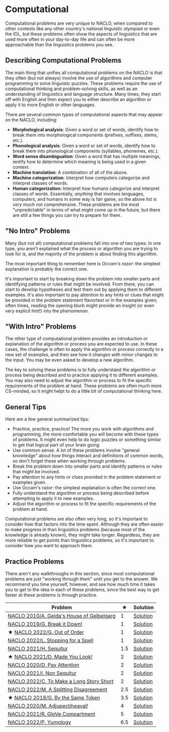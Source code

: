 # Computational

Computational problems are very unique to NACLO, when compared to other contests like any other country's national linguistic olympiad or even the IOL, but these problems often show the aspects of linguistics that are used more often in your day-to-day life and can often be more approachable than the linguistics problems you see.

## Describing Computational Problems

The main thing that unifies all computational problems on the NACLO is that they often (but not always) involve the use of algorithms and computer programming to solve linguistic puzzles. These problems require the use of computational thinking and problem-solving skills, as well as an understanding of linguistics and language structure. Many times, they start off with English and then expect you to either describe an algorithm or apply it to more English or other languages.

There are several common types of computational aspects that may appear on the NACLO, including:

- **Morphological analysis**: Given a word or set of words, identify how to break them into morphological components (prefixes, suffixes, stems, etc.).
- **Phonological analysis**: Given a word or set of words, identify how to break them into phonological components (syllables, phonemes, etc.).
- **Word sense disambiguation**: Given a word that has multiple meanings, ientify how to determine which meaning is being used in a given context.
- **Machine translation**: A combination of all of the above.
- **Machine categorization**: Interpret how computers categorize and interpret classes of words.
- **Human categorization**: Interpret how humans categorize and interpret classes of words.
Essentially, *anything* that involves languages, computers, and humans in some way is fair game, so the above list is *very* much not comprehensive. These problems are the most "unpredictable" in terms of what might come up in the future, but there are still a few things you can try to prepare for them.

## "No Intro" Problems

Many (but not all) computational problems fall into one of two types: in one type, you aren't explained what the process or algorithm you are trying to look for *is*, and the majority of the problem is about finding this algorithm.

The most important thing to remember here is *Occam's razor*: the simplest explanation is probably the correct one.

It's important to start by breaking down the problem into smaller parts and identifying patterns or rules that might be involved. From there, you can start to develop hypotheses and test them out by applying them to different examples. It's also important to pay attention to any hints or clues that might be provided in the problem statement flavortext or in the examples given; often times, reading the opening blurb might provide an insight (or even very explicit hint!) into the phenomenon.

## "With Intro" Problems

The other type of computational problem provides an introduction or explanation of the algorithm or process you are expected to use. In these cases, the challenge is often to apply the algorithm or process correctly to a new set of examples, and then see how it changes with minor changes to the input. You may be even asked to develop a new algorithm.

The key to solving these problems is to fully understand the algorithm or process being described and to practice applying it to different examples. You may also need to adjust the algorithm or process to fit the specific requirements of the problem at hand. These problems are often much more CS-minded, so it might helpt to do a little bit of computational thinking here.

## General Tips

Here are a few general summarized tips:

- Practice, practice, practice! The more you work with algorithms and programming, the more comfortable you will become with these types of problems. It might even help to do logic puzzles or something similar to get that logical part of your brain going.
- Use common sense. A lot of these problems involve "general knowledge" about how things interact and definitions of common words, so don't forget these when working through problems.
- Break the problem down into smaller parts and identify patterns or rules that might be involved.
- Pay attention to any hints or clues provided in the problem statement or examples given.
- Use Occam's razor: the simplest explanation is often the correct one.
- Fully understand the algorithm or process being described before attempting to apply it to new examples.
- Adjust the algorithm or process to fit the specific requirements of the problem at hand.

Computational problems are also often very long, so it's important to consider how that factors into the time spent. Although they are often easier to make progress in than linguistics problems (because most of the knowledge is already known), they might take longer. Regardless, they are more reliable to get points than linguistics problems, so it's important to consider how you want to approach them.

## Practice Problems

There aren't any walkthroughs in this section, since most computational problems are just "working through them" until you get to the answer. We recommend you time yourself, however, and see how much time it takes you to get to the idea in each of these problems, since the best way to get faster at these problems is through practice.

| Problem | ★ | Solution |
|--|--|--|
| [NACLO 2010/A. Gelda's House of Gelbelgarg](https://www.nacloweb.org/resources/problems/2010/A.pdf) | 1 | [Solution](https://www.nacloweb.org/resources/problems/2010/AS.pdf) |
| [NACLO 2019/G. Break it Down!](https://www.nacloweb.org/resources/problems/2019/N2019-G.pdf) | 1 | [Solution](https://www.nacloweb.org/resources/problems/2019/N2019-GS.pdf) |
| ★ [NACLO 2022/G. Out of Order](https://www.nacloweb.org/resources/problems/2022/N2022-G.pdf) | 1 | [Solution](https://www.nacloweb.org/resources/problems/2022/N2022-GS.pdf) |
| [NACLO 2022/L. Stopping for a Spell](https://www.nacloweb.org/resources/problems/2022/N2022-L.pdf) | 1 | [Solution](https://www.nacloweb.org/resources/problems/2022/N2022-LS.pdf) |
| [NACLO 2021/H. Sequitur](https://www.nacloweb.org/resources/problems/2021/N2021-H.pdf) | 1.5 | [Solution](https://www.nacloweb.org/resources/problems/2021/N2021-HS.pdf) |
| ★ [NACLO 2021/D. Made You Look!](https://www.nacloweb.org/resources/problems/2021/N2021-D.pdf) | 2 | [Solution](https://www.nacloweb.org/resources/problems/2021/N2021-DS.pdf) |
| [NACLO 2020/D. Pay Attention](https://www.nacloweb.org/resources/problems/2020/N2020-D.pdf) | 2 | [Solution](https://www.nacloweb.org/resources/problems/2020/N2020-DS.pdf) |
| [NACLO 2021/I. Non Sequitur](https://www.nacloweb.org/resources/problems/2021/N2021-I.pdf) | 2 | [Solution](https://www.nacloweb.org/resources/problems/2021/N2021-I.pdf) |
| [NACLO 2022/C. To Make a Long Story Short](https://www.nacloweb.org/resources/problems/2022/N2022-C.pdf) | 2 | [Solution](https://www.nacloweb.org/resources/problems/2022/N2022-CS.pdf) |
| [NACLO 2022/M. A Splitting Disagreement](https://www.nacloweb.org/resources/problems/2022/N2022-M.pdf) | 2.5 | [Solution](https://www.nacloweb.org/resources/problems/2022/N2022-M.pdf) |
| ★ [NACLO 2018/G. By the Same Token](https://www.nacloweb.org/resources/problems/2018/N2018-G.pdf) | 3.5 | [Solution](https://www.nacloweb.org/resources/problems/2018/N2018-GS.pdf) |
| [NACLO 2020/M. Adjupectiheaval!](https://www.nacloweb.org/resources/problems/2020/N2020-M.pdf) | 4 | [Solution](https://www.nacloweb.org/resources/problems/2020/N2020-MS.pdf) |
| [NACLO 2021/R. GloVe Compartment](https://www.nacloweb.org/resources/problems/2021/N2021-R.pdf) | 5 | [Solution](https://www.nacloweb.org/resources/problems/2021/N2021-RS.pdf) |
| [NACLO 2022/P. Yumology](https://www.nacloweb.org/resources/problems/2022/N2022-P.pdf) | 6.5 | [Solution](https://www.nacloweb.org/resources/problems/2022/N2022-PS.pdf) |